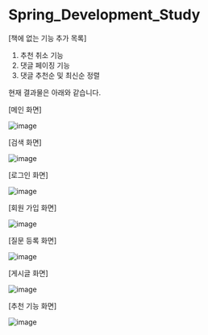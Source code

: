 # Spring_Development_Study
[책에 없는 기능 추가 목록]
1. 추천 취소 기능
2. 댓글 페이징 기능
3. 댓글 추천순 및 최신순 정렬

현재 결과물은 아래와 같습니다.

[메인 화면]

![image](https://user-images.githubusercontent.com/101415950/178116317-29497199-aca2-4c43-94a7-ec509b8a441a.png)

[검색 화면]

![image](https://user-images.githubusercontent.com/101415950/178768455-ccef3edb-be59-484a-bf68-7cc5a7dffd4a.png)

[로그인 화면]

![image](https://user-images.githubusercontent.com/101415950/178768090-ea14d1be-0f72-4dde-9af6-65bbaaa4a452.png)

[회원 가입 화면]

![image](https://user-images.githubusercontent.com/101415950/178768219-1645a4d0-e4f8-455c-bc72-64baba83cf05.png)

[질문 등록 화면]

![image](https://user-images.githubusercontent.com/101415950/178768303-e4f87223-e5cc-4590-bce7-1e7616ae82ca.png)

[게시글 화면]

![image](https://user-images.githubusercontent.com/101415950/178768374-dd68873b-01c1-49ca-b24e-1d8ebf299525.png)

[추천 기능 화면]

![image](https://user-images.githubusercontent.com/101415950/178768537-7f459420-0aed-4ce8-98e5-e0a0d6eb1fb0.png)
